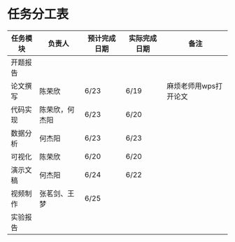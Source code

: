 # 任务分工表

| 任务模块 | 负责人 | 预计完成日期 | 实际完成日期 | 备注 |
|---|---|---|---|---|
| 开题报告 | | | | |
| 论文撰写 | 陈荣欣|6/23 | 6/19| 麻烦老师用wps打开论文|
| 代码实现 | 陈荣欣，何杰阳| 6/23|6/20 | |
| 数据分析 | 何杰阳| 6/23|6/23 | |
| 可视化 | 陈荣欣|6/20 | 6/20||
| 演示文稿 | 何杰阳| 6/24|6/22 | |
| 视频制作 | 张茗剑、王梦| 6/25| | |
| 实验报告 | | | | |

